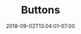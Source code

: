 ---
title: "Buttons"
date: 2018-09-02T13:04:01-07:00
draft: false

image: 805strong-buttons-635x476.jpeg

subTitle: A fun and easy activity

---
